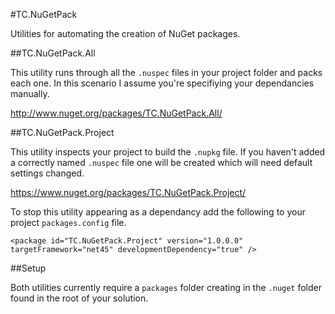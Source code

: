 #TC.NuGetPack

Utilities for automating the creation of NuGet packages.

##TC.NuGetPack.All

This utility runs through all the `.nuspec` files in your project folder and packs each one. In this scenario I assume you're specifiying your dependancies manually.

http://www.nuget.org/packages/TC.NuGetPack.All/

##TC.NuGetPack.Project

This utility inspects your project to build the `.nupkg` file. If you haven't added a correctly named `.nuspec` file one will be created which will need default settings changed.

https://www.nuget.org/packages/TC.NuGetPack.Project/

To stop this utility appearing as a dependancy add the following to your project `packages.config` file.

```
<package id="TC.NuGetPack.Project" version="1.0.0.0" targetFramework="net45" developmentDependency="true" />
```

##Setup

Both utilities currently require a `packages` folder creating in the `.nuget` folder found in the root of your solution.




